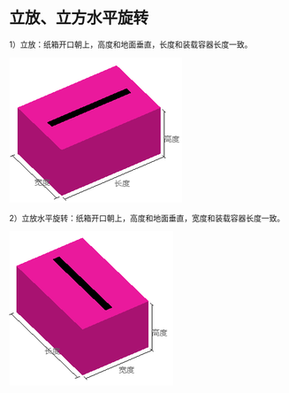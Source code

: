 # 立放、立方水平旋转

1）立放：纸箱开口朝上，高度和地面垂直，长度和装载容器长度一致。

![](../../../.gitbook/assets/微信截图_20200527171948.png)

2）立放水平旋转：纸箱开口朝上，高度和地面垂直，宽度和装载容器长度一致。

![](../../../.gitbook/assets/微信截图_20200527172004.png)


